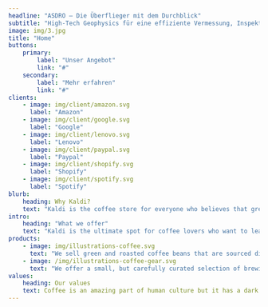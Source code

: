 ```yaml
---
headline: "ASDRO – Die Überflieger mit dem Durchblick"
subtitle: "High-Tech Geophysics für eine effiziente Vermessung, Inspektion und fachspezifische Bewertung von Oberflächen und Untergründen."
image: img/3.jpg
title: "Home"
buttons:
    primary:
        label: "Unser Angebot"
        link: "#"
    secondary:
        label: "Mehr erfahren"
        link: "#"
clients:
    - image: img/client/amazon.svg
      label: "Amazon"
    - image: img/client/google.svg
      label: "Google"
    - image: img/client/lenovo.svg
      label: "Lenovo"
    - image: img/client/paypal.svg
      label: "Paypal"
    - image: img/client/shopify.svg
      label: "Shopify"
    - image: img/client/spotify.svg
      label: "Spotify"
blurb:
    heading: Why Kaldi?
    text: "Kaldi is the coffee store for everyone who believes that great coffee shouldn't just taste good, it should do good too. We source all of our beans directly from small scale sustainable farmers and make sure part of the profits are reinvested in their communities."
intro:
    heading: "What we offer"
    text: "Kaldi is the ultimate spot for coffee lovers who want to learn about their java’s origin and support the farmers that grew it. We take coffee production, roasting and brewing seriously and we’re glad to pass that knowledge to anyone."
products:
    - image: img/illustrations-coffee.svg
      text: "We sell green and roasted coffee beans that are sourced directly from independent farmers and farm cooperatives. We’re proud to offer a variety of coffee beans grown with great care for the environment and local communities. Check our post or contact us directly for current availability."
    - image: /img/illustrations-coffee-gear.svg
      text: "We offer a small, but carefully curated selection of brewing gear and tools for every taste and experience level. No matter if you roast your own beans or just bought your first french press, you’ll find a gadget to fall in love with in our shop."
values:
    heading: Our values
    text: Coffee is an amazing part of human culture but it has a dark side too – one of colonialism and mindless abuse of natural resources and human lives. We want to turn this around and return the coffee trade to the drink’s exhilarating, empowering and unifying nature.
---
```


